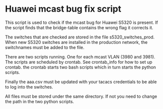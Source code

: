 # Huawei mcast bug fix script

This script is used to check if the mcast bug for Huawei S5320 is present. If the script finds that the bridge-table contains the wrong flag it corrects it.

The switches that are checked are stored in the  file s5320_switches_prod. When new S5320 switches are installed in the production network, the switchnames must be added to the file. 

There are two scripts running. One for each mcast VLAN (3980 and 3981). The scripts are scheduled by crontab. See  crontab_info for how to set up crontab. the crontab starts two bash scripts which in turn starts the python scripts.

Finally the aaa.csv must be updated with your tacacs credentials to be able to log into the switches.

All files must be stored under the same directory. If not you need to change the path in the two python scripts.

